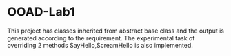 # OOAD-Lab1

This project has classes inherited from abstract base class and the output is generated according to the requirement.
The experimental task of overriding 2 methods SayHello,ScreamHello is also implemented. 
